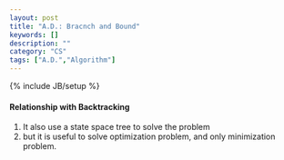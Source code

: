 ```yaml
---
layout: post
title: "A.D.: Bracnch and Bound"
keywords: []
description: ""
category: "CS"
tags: ["A.D.","Algorithm"]
---
```

{% include JB/setup %}

####




#### Relationship with Backtracking
1. It also use a state space tree to solve the problem
2. but it is useful to solve optimization problem, and only minimization
   problem.

